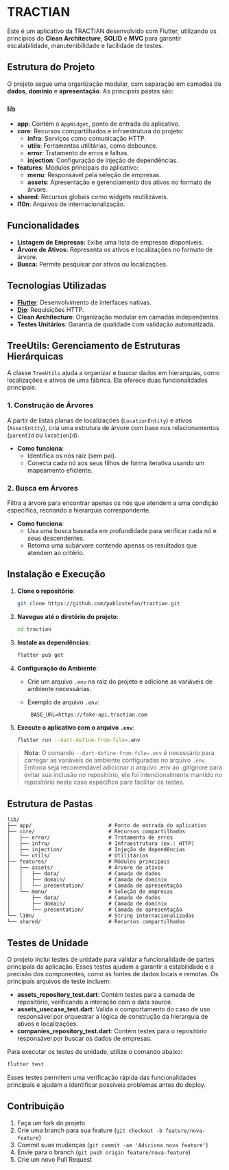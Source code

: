 # TRACTIAN

Este é um aplicativo da TRACTIAN desenvolvido com Flutter, utilizando os princípios do **Clean Architecture**, **SOLID**
e **MVC** para garantir escalabilidade, manutenibilidade e facilidade de testes.

## Estrutura do Projeto

O projeto segue uma organização modular, com separação em camadas de **dados**, **domínio** e **apresentação**. As
principais pastas são:

### lib

- **app**: Contém o `AppWidget`, ponto de entrada do aplicativo.
- **core**: Recursos compartilhados e infraestrutura do projeto:
    - **infra**: Serviços como comunicação HTTP.
    - **utils**: Ferramentas utilitárias, como debounce.
    - **error**: Tratamento de erros e falhas.
    - **injection**: Configuração de injeção de dependências.
- **features**: Módulos principais do aplicativo:
    - **menu**: Responsável pela seleção de empresas.
    - **assets**: Apresentação e gerenciamento dos ativos no formato de árvore.
- **shared**: Recursos globais como widgets reutilizáveis.
- **l10n**: Arquivos de internacionalização.

## Funcionalidades

- **Listagem de Empresas:** Exibe uma lista de empresas disponíveis.
- **Árvore de Ativos:** Representa os ativos e localizações no formato de árvore.
- **Busca:** Permite pesquisar por ativos ou localizações.

## Tecnologias Utilizadas

- [**Flutter**](https://flutter.dev): Desenvolvimento de interfaces nativas.
- [**Dio**](https://pub.dev/packages/dio): Requisições HTTP.
- **Clean Architecture**: Organização modular em camadas independentes.
- **Testes Unitários**: Garantia de qualidade com validação automatizada.

## TreeUtils: Gerenciamento de Estruturas Hierárquicas

A classe `TreeUtils` ajuda a organizar e buscar dados em hierarquias, como localizações e ativos de uma fábrica. Ela
oferece duas funcionalidades principais:

### **1. Construção de Árvores**

A partir de listas planas de localizações (`LocationEntity`) e ativos (`AssetEntity`), cria uma estrutura de árvore com
base nos relacionamentos (`parentId` ou `locationId`).

- **Como funciona**:
    - Identifica os nós raiz (sem pai).
    - Conecta cada nó aos seus filhos de forma iterativa usando um mapeamento eficiente.

### **2. Busca em Árvores**

Filtra a árvore para encontrar apenas os nós que atendem a uma condição específica, recriando a hierarquia
correspondente.

- **Como funciona**:
    - Usa uma busca baseada em profundidade para verificar cada nó e seus descendentes.
    - Retorna uma subárvore contendo apenas os resultados que atendem ao critério.

## Instalação e Execução

1. **Clone o repositório**:
   ```bash
   git clone https://github.com/pablostefan/tractian.git
   ```

2. **Navegue até o diretório do projeto**:
   ```bash
   cd tractian
   ```

3. **Instale as dependências**:
   ```bash
   flutter pub get
   ```

4. **Configuração do Ambiente**:
    - Crie um arquivo `.env` na raiz do projeto e adicione as variáveis de ambiente necessárias.
    - Exemplo de arquivo `.env`:

       ```plaintext
        BASE_URL=https://fake-api.tractian.com
        ```

5. **Execute o aplicativo com o arquivo `.env`**:
    ```bash
    flutter run --dart-define-from-file=.env
    ```

> **Nota**: O comando `--dart-define-from-file=.env` é necessário para carregar as variáveis de
> ambiente configuradas no arquivo `.env`.
> Embora seja recomendável adicionar o arquivo .env ao .gitignore para evitar sua inclusão no repositório,
> ele foi intencionalmente mantido no repositório neste caso específico para facilitar os testes.

## Estrutura de Pastas

```plaintext
lib/
├── app/                         # Ponto de entrada do aplicativo
├── core/                        # Recursos compartilhados
│   ├── error/                   # Tratamento de erros
│   ├── infra/                   # Infraestrutura (ex.: HTTP)
│   ├── injection/               # Injeção de dependências
│   └── utils/                   # Utilitários
├── features/                    # Módulos principais
│   ├── assets/                  # Árvore de ativos
│   │   ├── data/                # Camada de dados
│   │   ├── domain/              # Camada de domínio
│   │   └── presentation/        # Camada de apresentação
│   └── menu/                    # Seleção de empresas
│       ├── data/                # Camada de dados
│       ├── domain/              # Camada de domínio
│       └── presentation/        # Camada de apresentação
└── l10n/                        # String internacionalizadas
└── shared/                      # Recursos compartilhados
```

## Testes de Unidade

O projeto inclui testes de unidade para validar a funcionalidade de partes principais da aplicação.
Esses testes ajudam a garantir a estabilidade e a precisão dos componentes, como as fontes de dados
locais e remotas. Os principais arquivos de teste incluem:

- **assets_repository_test.dart**: Contém testes para a camada de repositório, verificando a interação com o data
  source.
- **assets_usecase_test.dart**: Valida o comportamento do caso de uso responsável por orquestrar a lógica de construção
  da hierarquia de ativos e localizações.
- **companies_repository_test.dart**: Contém testes para o repositório responsável por buscar os dados de empresas.

Para executar os testes de unidade, utilize o comando abaixo:

```bash
flutter test
```

Esses testes permitem uma verificação rápida das funcionalidades principais e ajudam a identificar
possíveis problemas antes do deploy.

## Contribuição

1. Faça um fork do projeto
2. Crie uma branch para sua feature (`git checkout -b feature/nova-feature`)
3. Commit suas mudanças (`git commit -am 'Adiciona nova feature'`)
4. Envie para o branch (`git push origin feature/nova-feature`)
5. Crie um novo Pull Request